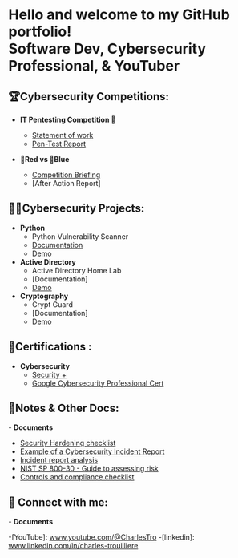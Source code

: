 <h1> Hello and welcome to my GitHub portfolio! <br/> Software Dev, Cybersecurity Professional</a>,  & YouTuber</a></h1>
<h2>🏆Cybersecurity Competitions:</h2>
  
  - <b>IT Pentesting Competition 🥇</b>
    - [Statement of work](https://drive.google.com/file/d/1wlhgTKDqxmzperwXOMyMC2abnPVmKEX1/view?usp=sharing)
    - [Pen-Test Report](https://drive.google.com/file/d/1P6UuhPc9q3aZHi87b6QuyVfdYIxx73MF/view?usp=sharing)
      
  - <b>🔴Red vs 🔵Blue</b>
    - [Competition Briefing](https://drive.google.com/file/d/1R2ZKVIgZR7MPfPKd0rRsxTUhQ9c81BDV/view?usp=sharing)
    - [After Action Report]
<h2>👨‍💻Cybersecurity Projects:</h2>

- <b>Python</b>
  - Python Vulnerability Scanner
  - [Documentation](https://drive.google.com/file/d/10dZ7Vdxyo46c6tqKcNEfaVOlcjkvaU-6/view?usp=sharing)
  - [Demo](www.youtube.com/@CharlesTro)
- <b>Active Directory</b>
  - Active Directory Home Lab
  - [Documentation]
  - [Demo](www.youtube.com/@CharlesTro)
- <b>Cryptography</b>
  - Crypt Guard 
  - [Documentation]
  - [Demo](www.youtube.com/@CharlesTro)

<h2>📜Certifications :</h2>

- <b>Cybersecurity</b>
  - [Security +](https://drive.google.com/file/d/1LGnPglovIcCjiwyC3cAIbYVPZurPOm7h/view?usp=sharing)
  - [Google Cybersecurity Professional Cert](https://drive.google.com/file/d/12s-n7PSXN-BByVC1e6F-S-__-ZB5FPPF/view?usp=sharing)

<h2>📒Notes & Other Docs:</h2>
- <b>Documents</b>

  - [Security Hardening checklist](https://drive.google.com/file/d/133gBOeGOcYdkAXYoaZOt36Mh9Zl_CW3k/view?usp=sharing)
  - [Example of a Cybersecurity Incident Report](https://drive.google.com/file/d/1M0frR30BJURdLOpWwvfAX-X9YHu_I9kc/view?usp=sharing)
  - [Incident report analysis](https://docs.google.com/document/d/1INXDhVOp8sqK2q49zDn5cVhmIlPKb18SaNmjONrSPbw/edit?usp=sharing)
  - [NIST SP 800-30 - Guide to assessing risk](https://docs.google.com/document/d/1ff4dEA4uuI5iHhe8altrYKRTSzov98LxnV60Avg-Qq8/edit?usp=sharing)
  - [Controls and compliance checklist](https://docs.google.com/document/d/1attsGu6fZmfj6pAbWkHRVQQQOwDY8Hvaysco704d5I0/edit?usp=sharing)
<h2> 🤳 Connect with me:</h2>
- <b>Documents</b>

-[YouTube]: www.youtube.com/@CharlesTro
-[linkedin]: www.linkedin.com/in/charles-trouilliere

<!--
**charlesTrue/charlesTrue** is a ✨ _special_ ✨ repository because its `README.md` (this file) appears on your GitHub profile.

Here are some ideas to get you started:

- 🔭 I’m currently working on ...
- 🌱 I’m currently learning ...
- 👯 I’m looking to collaborate on ...
- 🤔 I’m looking for help with ...
- 💬 Ask me about ...
- 📫 How to reach me: ...
- 😄 Pronouns: ...
- ⚡ Fun fact: ...
-->
